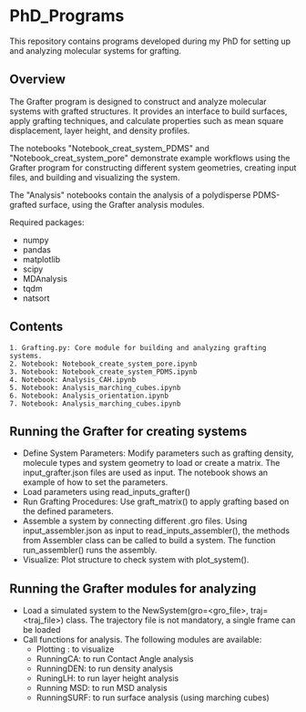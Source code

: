 # PhD_Programs
This repository contains programs developed during my PhD for setting up and analyzing molecular systems for grafting.

## Overview

The Grafter program is designed to construct and analyze molecular systems with grafted structures. It provides an interface to build surfaces, apply grafting techniques, and calculate properties such as mean square displacement, layer height, and density profiles.

The notebooks "Notebook_creat_system_PDMS" and "Notebook_creat_system_pore" demonstrate example workflows using the Grafter program for constructing different system geometries, creating input files, and building and visualizing the system.

The "Analysis" notebooks contain the analysis of a polydisperse PDMS-grafted surface, using the Grafter analysis modules. 

Required packages:
- numpy
- pandas
- matplotlib
- scipy
- MDAnalysis
- tqdm
- natsort

## Contents

    1. Grafting.py: Core module for building and analyzing grafting systems.
    2. Notebook: Notebook_create_system_pore.ipynb
    3. Notebook: Notebook_create_system_PDMS.ipynb
    4. Notebook: Analysis_CAH.ipynb
    5. Notebook: Analysis_marching_cubes.ipynb
    6. Notebook: Analysis_orientation.ipynb
    7. Notebook: Analysis_marching_cubes.ipynb

## Running the Grafter for creating systems

  - Define System Parameters: Modify parameters such as grafting density, molecule types and system geometry to load or create a matrix. The input_grafter.json files are used as input. The notebook shows an example of how to set the parameters.
  - Load parameters using read_inputs_grafter()
  - Run Grafting Procedures: Use graft_matrix() to apply grafting based on the defined parameters.
  - Assemble a system by connecting different .gro files. Using input_assembler.json as input to read_inputs_assembler(), the methods from Assembler class can be called to build a system. The function run_assembler() runs the assembly.
  - Visualize: Plot structure to check system with plot_system().

## Running the Grafter modules for analyzing

  - Load a simulated system to the NewSystem(gro=<gro_file>, traj=<traj_file>) class. The trajectory file is not mandatory, a single frame can be loaded
  - Call functions for analysis. The following modules are available:
    - Plotting : to visualize
    - RunningCA: to run Contact Angle analysis
    - RunningDEN: to run density analysis
    - RuningLH: to run layer height analysis
    - Running MSD: to run MSD analysis
    - RunningSURF: to run surface analysis (using marching cubes)

